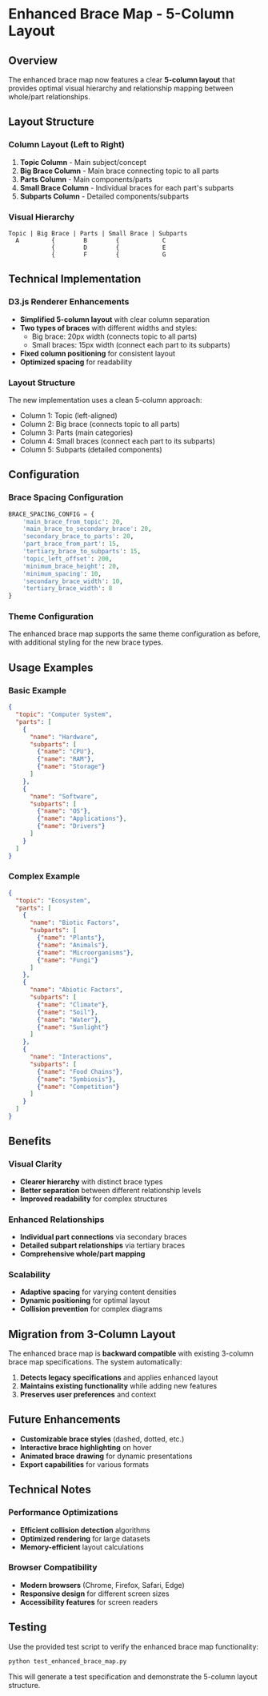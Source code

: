 # Enhanced Brace Map - 5-Column Layout

## Overview

The enhanced brace map now features a clear **5-column layout** that provides optimal visual hierarchy and relationship mapping between whole/part relationships.

## Layout Structure

### Column Layout (Left to Right)

1. **Topic Column** - Main subject/concept
2. **Big Brace Column** - Main brace connecting topic to all parts
3. **Parts Column** - Main components/parts
4. **Small Brace Column** - Individual braces for each part's subparts
5. **Subparts Column** - Detailed components/subparts

### Visual Hierarchy

```
Topic | Big Brace | Parts | Small Brace | Subparts
  A         {        B        {            C
            {        D        {            E
            {        F        {            G
```

## Technical Implementation

### D3.js Renderer Enhancements

- **Simplified 5-column layout** with clear column separation
- **Two types of braces** with different widths and styles:
  - Big brace: 20px width (connects topic to all parts)
  - Small braces: 15px width (connect each part to its subparts)
- **Fixed column positioning** for consistent layout
- **Optimized spacing** for readability

### Layout Structure

The new implementation uses a clean 5-column approach:
- Column 1: Topic (left-aligned)
- Column 2: Big brace (connects topic to all parts)
- Column 3: Parts (main categories)
- Column 4: Small braces (connect each part to its subparts)
- Column 5: Subparts (detailed components)

## Configuration

### Brace Spacing Configuration

```python
BRACE_SPACING_CONFIG = {
    'main_brace_from_topic': 20,
    'main_brace_to_secondary_brace': 20,
    'secondary_brace_to_parts': 20,
    'part_brace_from_part': 15,
    'tertiary_brace_to_subparts': 15,
    'topic_left_offset': 200,
    'minimum_brace_height': 20,
    'minimum_spacing': 10,
    'secondary_brace_width': 10,
    'tertiary_brace_width': 8
}
```

### Theme Configuration

The enhanced brace map supports the same theme configuration as before, with additional styling for the new brace types.

## Usage Examples

### Basic Example

```json
{
  "topic": "Computer System",
  "parts": [
    {
      "name": "Hardware",
      "subparts": [
        {"name": "CPU"},
        {"name": "RAM"},
        {"name": "Storage"}
      ]
    },
    {
      "name": "Software",
      "subparts": [
        {"name": "OS"},
        {"name": "Applications"},
        {"name": "Drivers"}
      ]
    }
  ]
}
```

### Complex Example

```json
{
  "topic": "Ecosystem",
  "parts": [
    {
      "name": "Biotic Factors",
      "subparts": [
        {"name": "Plants"},
        {"name": "Animals"},
        {"name": "Microorganisms"},
        {"name": "Fungi"}
      ]
    },
    {
      "name": "Abiotic Factors", 
      "subparts": [
        {"name": "Climate"},
        {"name": "Soil"},
        {"name": "Water"},
        {"name": "Sunlight"}
      ]
    },
    {
      "name": "Interactions",
      "subparts": [
        {"name": "Food Chains"},
        {"name": "Symbiosis"},
        {"name": "Competition"}
      ]
    }
  ]
}
```

## Benefits

### Visual Clarity
- **Clearer hierarchy** with distinct brace types
- **Better separation** between different relationship levels
- **Improved readability** for complex structures

### Enhanced Relationships
- **Individual part connections** via secondary braces
- **Detailed subpart relationships** via tertiary braces
- **Comprehensive whole/part mapping**

### Scalability
- **Adaptive spacing** for varying content densities
- **Dynamic positioning** for optimal layout
- **Collision prevention** for complex diagrams

## Migration from 3-Column Layout

The enhanced brace map is **backward compatible** with existing 3-column brace map specifications. The system automatically:

1. **Detects legacy specifications** and applies enhanced layout
2. **Maintains existing functionality** while adding new features
3. **Preserves user preferences** and context

## Future Enhancements

- **Customizable brace styles** (dashed, dotted, etc.)
- **Interactive brace highlighting** on hover
- **Animated brace drawing** for dynamic presentations
- **Export capabilities** for various formats

## Technical Notes

### Performance Optimizations
- **Efficient collision detection** algorithms
- **Optimized rendering** for large datasets
- **Memory-efficient** layout calculations

### Browser Compatibility
- **Modern browsers** (Chrome, Firefox, Safari, Edge)
- **Responsive design** for different screen sizes
- **Accessibility features** for screen readers

## Testing

Use the provided test script to verify the enhanced brace map functionality:

```bash
python test_enhanced_brace_map.py
```

This will generate a test specification and demonstrate the 5-column layout structure.
